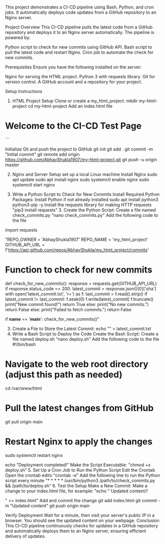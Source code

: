 This project demonstrates a CI-CD pipeline using Bash, Python, and cron jobs. It automatically deploys code updates from a GitHub repository to an Nginx server.

Project Overview
This CI-CD pipeline pulls the latest code from a GitHub repository and deploys it to an Nginx server automatically. The pipeline is powered by:

Python script to check for new commits using GitHub API. Bash script to pull the latest code and restart Nginx. Cron job to automate the check for new commits.

Prerequisites
Ensure you have the following installed on the server:

Nginx for serving the HTML project. Python 3 with requests library. Git for version control. A GitHub account and a repository for your project.

Setup Instructions
1. HTML Project Setup
Clone or create a my_html_project:
 mkdir my-html-project
   cd my-html-project
Add an index.html file
<!DOCTYPE html>
<html>
<head>
 <title>CI-CD Test</title>
</head>
<body>
 <h1>Welcome to the CI-CD Test Page</h1>
</body>
</html>```

Initialize Git and push the project to GitHub
git init
git add .
git commit -m "Initial commit"
git remote add origin https://github.com/AbhayShukla1907/my-html-project.git
git push -u origin master

2. Nginx and Server Setup
set up a local Linux machine
Install Nginx
sudo apt update
sudo apt install nginx
sudo systemctl enable nginx
sudo systemctl start nginx

3. Write a Python Script to Check for New Commits
Install Required Python Packages: Install Python if not already installed
sudo apt install python3 python3-pip -y
Install the requests library for making HTTP requests "pip3 install requests" 3. Create the Python Script: Create a file named check_commits.py "nano check_commits.py" Add the following code to the file

 import requests

"REPO_OWNER = 'AbhayShukla1907'
REPO_NAME = 'my_html_project'
GITHUB_API_URL = f'https://api.github.com/repos/AbhayShukla/my_html_project/commits'

# Function to check for new commits
def check_for_new_commits():
 response = requests.get(GITHUB_API_URL)
 if response.status_code == 200:
     latest_commit = response.json()[0]['sha']
     with open('latest_commit.txt', 'r+') as f:
         last_commit = f.read().strip()
         if latest_commit != last_commit:
             f.seek(0)
             f.write(latest_commit)
             f.truncate()
             print("New commit found!")
             return True
         else:
             print("No new commits.")
             return False
 else:
     print("Failed to fetch commits.")
     return False

if __name__ == '__main__':
 check_for_new_commits()"

3. Create a File to Store the Latest Commit:
     echo "" > latest_commit.txt
4. Write a Bash Script to Deploy the Code
Create the Bash Script: Create a file named deploy.sh "nano deploy.sh" Add the following code to the file
   #!/bin/bash
# Navigate to the web root directory (adjust this path as needed)
cd /var/www/html

# Pull the latest changes from GitHub
git pull origin main

# Restart Nginx to apply the changes
sudo systemctl restart nginx

echo "Deployment completed!"
Make the Script Executable: "chmod +x deploy.sh"
5. Set Up a Cron Job to Run the Python Script
Edit the Crontab Open the crontab edito "crontab -e" Add the following line to run the Python script every minute "* * * * * /usr/bin/python3 /path/to/check_commits.py && /path/to/deploy.sh"
6. Test the Setup
Make a New Commit: Make a change to your index.html file, for example: "echo "
Updated content/!

" >> index.html" Add and commit the change
git add index.html
git commit -m "Updated content"
git push origin main

Verify Deployment Wait for a minute, then visit your server's public IP in a browser. You should see the updated content on your webpage.
Conclusion
This CI-CD pipeline continuously checks for updates in a GitHub repository and automatically deploys them to an Nginx server, ensuring efficient delivery of updates.
